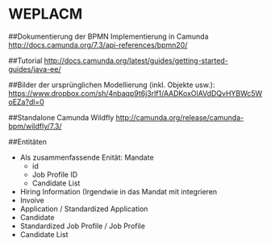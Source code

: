 # WEPLACM

##Dokumentierung der BPMN Implementierung in Camunda
<a>http://docs.camunda.org/7.3/api-references/bpmn20/</a>

##Tutorial
<a>http://docs.camunda.org/latest/guides/getting-started-guides/java-ee/</a>

##Bilder der ursprünglichen Modellierung (inkl. Objekte usw.):
<a>https://www.dropbox.com/sh/4nbaqp9t6j3rlf1/AADKoxOlAVdDQvHYBWc5WoEZa?dl=0</a>

##Standalone Camunda Wildfly 
<a>http://camunda.org/release/camunda-bpm/wildfly/7.3/</a>


##Entitäten
<ul>
  <li>Als zusammenfassende Enität: Mandate
    <ul>
      <li>id</li>
      <li>Job Profile ID</li>
      <li>Candidate List</li>
    </ul>
  </li>
  <li>Hiring Information (Irgendwie in das Mandat mit integrieren</li>
  <li>Invoive</li>
  <li>Application / Standardized Application</li>
  <li>Candidate</li>
  <li>Standardized Job Profile / Job Profile</li>
  <li>Candidate List</li>
</ul>
